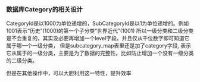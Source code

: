 ### 数据库Category的相关设计
CategoryId是以1000为单位递增的，SubCategoryId是以1为单位递增的。例如1001表示“历史”(1000)的第一个子分类“世界近代”(1001)
所以一级分类和二级分类是不会重复的，其实没必要再增加一个level字段。并且仅从千位数字即可知道它属于哪一个一级分类，
但是subcategory_map表里还是加了category字段, 表示它从属于的一级分类，主要是为了数据的完整性。比如防止增加一个没有一级分类的二级分类。

但是在其他操作中，可以大胆利用这一特性，提升效率